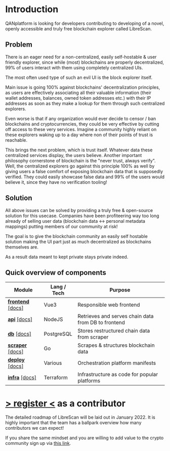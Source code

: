 # Introduction

QANplatform is looking for developers contributing to developing of a novel, openly accessible and truly free blockchain explorer called LibreScan.

## Problem

There is an eager need for a non-centralized, easily self-hostable & user friendly explorer, since while (most) blockchains are properly decentralized, 99% of users interact with them using completely centralized UIs.

The most often used type of such an evil UI is the block explorer itself.

Main issue is going 100% against blockchains' decentralization principles, as users are effectively associating all their valuable information (their wallet addresses, balances, owned token addresses etc.) with their IP addresses as soon as they make a lookup for them through such centralized explorers.

Even worse is that if any organization would ever decide to censor / ban blockchains and cryptocurrencies, they could be very effective by cutting off access to these very services.
Imagine a community highly reliant on these explorers waking up to a day where non of their points of trust is reachable.

This brings the next problem, which is trust itself. Whatever data these centralized services display, the users believe. Another important philosophy cornerstone of blockchain is the "never trust, always verify". Well, the centralized explorers go against this principle 100% as well by giving users a false comfort of exposing blockchain data that is supposedly verified. They could easily showcase false data and 99% of the users would believe it, since they have no verification tooling!

## Solution

All above issues can be solved by providing a truly free & open-source solution for this usecase. Companies have been profiteering way too long already of selling user data (blockchain data <-> personal metadata mappings) putting members of our community at risk!

The goal is to give the blockchain community an easily self hostable solution making the UI part just as much decentralized as blockchains themselves are.

As a result data meant to kept private stays private indeed.

## Quick overview of components

| Module                      | Lang / Tech | Purpose                                             |
| --------------------------- | ----------- | --------------------------------------------------- |
| [**frontend**](https://github.com/librescan-org/frontend) [[docs]](https://librescan-org.github.io/docs/tasks/frontend) | Vue3        | Responsible web frontend                            |
| [**api**](https://github.com/librescan-org/api) [[docs]](https://librescan-org.github.io/docs/tasks/api)      | NodeJS      | Retrieves and serves chain data from DB to frontend |
| [**db**](https://github.com/librescan-org/db) [[docs]](https://librescan-org.github.io/docs/tasks/db)       | PostgreSQL  | Stores restructured chain data from scraper         |
| [**scraper**](https://github.com/librescan-org/scraper) [[docs]](https://librescan-org.github.io/docs/tasks/scraper)  | Go          | Scrapes & structures blockchain data                |
| [**deploy**](https://github.com/librescan-org/deploy) [[docs]](https://librescan-org.github.io/docs/tasks/deploy)   | Various     | Orchestration platform manifests                    |
| [**infra**](https://github.com/librescan-org/infra) [[docs]](https://librescan-org.github.io/docs/tasks/infra)    | Terraform   | Infrastructure as code for popular platforms        |

# [> register <](https://forms.gle/92JWCf18ejMaaFSF6) as a contributor

The detailed roadmap of LibreScan will be laid out in January 2022.
It is highly important that the team has a ballpark overview how many contributors we can expect!

If you share the same mindset and you are willing to add value to the crypto community sign up via [this link](https://forms.gle/92JWCf18ejMaaFSF6).
